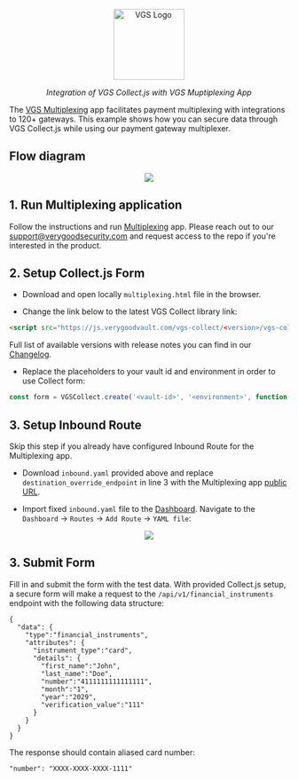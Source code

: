<p align="center"><a href="https://www.verygoodsecurity.com/"><img src="https://avatars0.githubusercontent.com/u/17788525" width="128" alt="VGS Logo"></a></p>
<p align="center"><i>Integration of VGS Collect.js with VGS Muptiplexing App</i></p>

The [VGS Multiplexing](https://github.com/verygoodsecurity/multiplexing/blob/master/integration/README.md) app facilitates payment multiplexing with integrations to 120+ gateways. This example shows how you can secure data through VGS Collect.js while using our payment gateway multiplexer.

## Flow diagram

<p align="center">
  <img src="https://i.ibb.co/RT250qB/multiplexing-runtime-flow.png" />
</p>

## 1. Run Multiplexing application

Follow the instructions and run 
<a href="https://github.com/verygoodsecurity/multiplexing/blob/master/integration/README.md" taraget="_blank">Multiplexing</a> app. 
Please reach out to our <a href="mailto:support@verygoodsecurity.com">support@verygoodsecurity.com</a> and request access to the repo if you're interested in the product.

## 2. Setup Collect.js Form

- Download and open locally `multiplexing.html` file in the browser.

- Change the link below to the latest VGS Collect library link:

```html
<script src="https://js.verygoodvault.com/vgs-collect/<version>/vgs-collect.js"></script>
```
Full list of available versions with release notes you can find in our [Changelog](https://www.verygoodsecurity.com/docs/vgs-collect/js/changelog).

- Replace the placeholders to your vault id and environment in order to use Collect form:

```javascript
const form = VGSCollect.create('<vault-id>', '<environment>', function(state) {});
```

## 3. Setup Inbound Route

Skip this step if you already have configured Inbound Route for the Multiplexing app.

- Download `inbound.yaml` provided above and replace `destination_override_endpoint` in line 3 with the Multiplexing app <a href="https://github.com/verygoodsecurity/multiplexing/blob/master/integration/README.md#deployment" target="blank">public URL</a>.

- Import fixed `inbound.yaml` file to the <a href="https://dashboard.verygoodsecurity.com/" target="_blank">Dashboard</a>. Navigate to the `Dashboard` -> `Routes` -> `Add Route` -> `YAML file`:

<p align="center">
<img src="https://media.giphy.com/media/OgBQvlslOaDMeFrHJE/giphy.gif" />
</p>

## 3. Submit Form

Fill in and submit the form with the test data. With provided Collect.js setup, a secure form will make a request to the `/api/v1/financial_instruments` endpoint with the following data structure:

```
{
  "data": {
    "type":"financial_instruments",
    "attributes": {
      "instrument_type":"card",
      "details": {
        "first_name":"John",
        "last_name":"Doe",
        "number":"4111111111111111",
        "month":"1",
        "year":"2029",
        "verification_value":"111"
      }
    }
  }
}
```

The response should contain aliased card number:

```
"number": "XXXX-XXXX-XXXX-1111"
